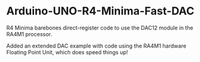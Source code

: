 # Arduino-UNO-R4-Minima-Fast-DAC
R4 Minima barebones direct-register code to use the DAC12 module in the RA4M1 processor.

Added an extended DAC example with code using the RA4M1 hardware Floating Point Unit, which does speed things up!
